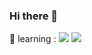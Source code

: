 ### Hi there 👋

<!--
**zisoo-choi/zisoo-choi** is a ✨ _special_ ✨ repository because its `README.md` (this file) appears on your GitHub profile.

Here are some ideas to get you started:

- 🔭 I’m currently working on ...
- 🌱 I’m currently learning ...
- 👯 I’m looking to collaborate on ...
- 🤔 I’m looking for help with ...
- 💬 Ask me about ...
- 📫 How to reach me: ...
- 😄 Pronouns: ...
- ⚡ Fun fact: ...
-->
🌱 learning : <img src="https://img.shields.io/badge/C언어-90E59A?style=flat&logo=C&logoColor=black"/>
<img src="https://img.shields.io/badge/NodeJs-339933?style=flat&logo=Node.js&logoColor=white"/>

